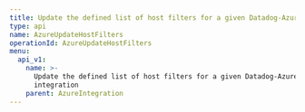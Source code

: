 ```yaml
---
title: Update the defined list of host filters for a given Datadog-Azure integration
type: api
name: AzureUpdateHostFilters
operationId: AzureUpdateHostFilters
menu:
  api_v1:
    name: >-
      Update the defined list of host filters for a given Datadog-Azure
      integration
    parent: AzureIntegration
---
```

